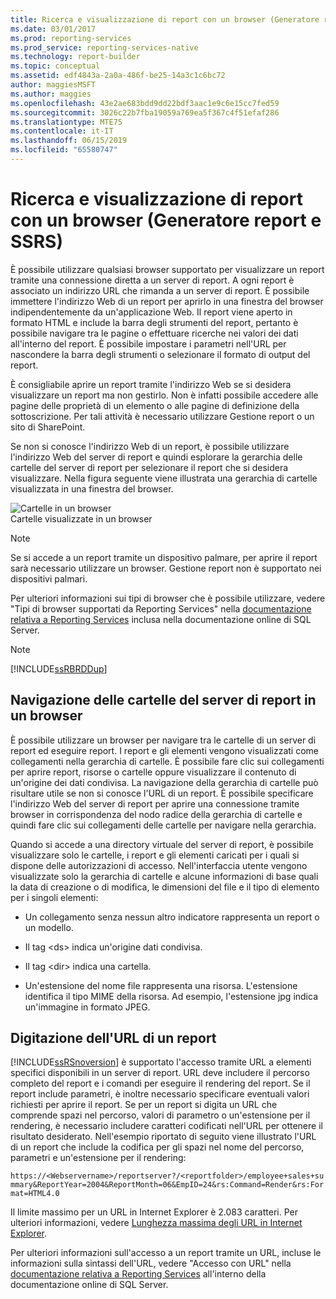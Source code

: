 ```yaml
---
title: Ricerca e visualizzazione di report con un browser (Generatore report e SSRS) | Microsoft Docs
ms.date: 03/01/2017
ms.prod: reporting-services
ms.prod_service: reporting-services-native
ms.technology: report-builder
ms.topic: conceptual
ms.assetid: edf4843a-2a0a-486f-be25-14a3c1c6bc72
author: maggiesMSFT
ms.author: maggies
ms.openlocfilehash: 43e2ae683bdd9dd22bdf3aac1e9c6e15cc7fed59
ms.sourcegitcommit: 3026c22b7fba19059a769ea5f367c4f51efaf286
ms.translationtype: MTE75
ms.contentlocale: it-IT
ms.lasthandoff: 06/15/2019
ms.locfileid: "65580747"
---
```

# <a name="finding-and-viewing-reports-with-a-browser-report-builder-and-ssrs"></a>Ricerca e visualizzazione di report con un browser (Generatore report e SSRS)
  È possibile utilizzare qualsiasi browser supportato per visualizzare un report tramite una connessione diretta a un server di report. A ogni report è associato un indirizzo URL che rimanda a un server di report. È possibile immettere l'indirizzo Web di un report per aprirlo in una finestra del browser indipendentemente da un'applicazione Web. Il report viene aperto in formato HTML e include la barra degli strumenti del report, pertanto è possibile navigare tra le pagine o effettuare ricerche nei valori dei dati all'interno del report. È possibile impostare i parametri nell'URL per nascondere la barra degli strumenti o selezionare il formato di output del report.  
  
 È consigliabile aprire un report tramite l'indirizzo Web se si desidera visualizzare un report ma non gestirlo. Non è infatti possibile accedere alle pagine delle proprietà di un elemento o alle pagine di definizione della sottoscrizione. Per tali attività è necessario utilizzare Gestione report o un sito di SharePoint.  
  
 Se non si conosce l'indirizzo Web di un report, è possibile utilizzare l'indirizzo Web del server di report e quindi esplorare la gerarchia delle cartelle del server di report per selezionare il report che si desidera visualizzare. Nella figura seguente viene illustrata una gerarchia di cartelle visualizzata in una finestra del browser.  
  
 ![Cartelle in un browser](../../reporting-services/report-builder/media/rs-browserfolder.GIF "Cartelle in un browser")  
Cartelle visualizzate in un browser  
  
> [!NOTE]  
>  Se si accede a un report tramite un dispositivo palmare, per aprire il report sarà necessario utilizzare un browser. Gestione report non è supportato nei dispositivi palmari.  
  
 Per ulteriori informazioni sui tipi di browser che è possibile utilizzare, vedere "Tipi di browser supportati da Reporting Services" nella [documentazione relativa a Reporting Services](https://go.microsoft.com/fwlink/?linkid=121312) inclusa nella documentazione online di SQL Server.  
  
> [!NOTE]  
>  [!INCLUDE[ssRBRDDup](../../includes/ssrbrddup-md.md)]  
  
## <a name="navigating-report-server-folders-in-a-web-browser"></a>Navigazione delle cartelle del server di report in un browser  
 È possibile utilizzare un browser per navigare tra le cartelle di un server di report ed eseguire report. I report e gli elementi vengono visualizzati come collegamenti nella gerarchia di cartelle. È possibile fare clic sui collegamenti per aprire report, risorse o cartelle oppure visualizzare il contenuto di un'origine dei dati condivisa. La navigazione della gerarchia di cartelle può risultare utile se non si conosce l'URL di un report. È possibile specificare l'indirizzo Web del server di report per aprire una connessione tramite browser in corrispondenza del nodo radice della gerarchia di cartelle e quindi fare clic sui collegamenti delle cartelle per navigare nella gerarchia.  
  
 Quando si accede a una directory virtuale del server di report, è possibile visualizzare solo le cartelle, i report e gli elementi caricati per i quali si dispone delle autorizzazioni di accesso. Nell'interfaccia utente vengono visualizzate solo la gerarchia di cartelle e alcune informazioni di base quali la data di creazione o di modifica, le dimensioni del file e il tipo di elemento per i singoli elementi:  
  
-   Un collegamento senza nessun altro indicatore rappresenta un report o un modello.  
  
-   Il tag \<ds> indica un'origine dati condivisa.  
  
-   Il tag \<dir> indica una cartella.  
  
-   Un'estensione del nome file rappresenta una risorsa. L'estensione identifica il tipo MIME della risorsa. Ad esempio, l'estensione jpg indica un'immagine in formato JPEG.  
  
## <a name="typing-the-url-address-of-a-report"></a>Digitazione dell'URL di un report  
 [!INCLUDE[ssRSnoversion](../../includes/ssrsnoversion-md.md)] è supportato l'accesso tramite URL a elementi specifici disponibili in un server di report. URL deve includere il percorso completo del report e i comandi per eseguire il rendering del report. Se il report include parametri, è inoltre necessario specificare eventuali valori richiesti per aprire il report. Se per un report si digita un URL che comprende spazi nel percorso, valori di parametro o un'estensione per il rendering, è necessario includere caratteri codificati nell'URL per ottenere il risultato desiderato. Nell'esempio riportato di seguito viene illustrato l'URL di un report che include la codifica per gli spazi nel nome del percorso, parametri e un'estensione per il rendering:  
  
 `https://<Webservername>/reportserver?/<reportfolder>/employee+sales+summary&ReportYear=2004&ReportMonth=06&EmpID=24&rs:Command=Render&rs:Format=HTML4.0`  
  
 Il limite massimo per un URL in Internet Explorer è 2.083 caratteri. Per ulteriori informazioni, vedere [Lunghezza massima degli URL in Internet Explorer](https://support.microsoft.com/kb/208427).  
  
 Per ulteriori informazioni sull'accesso a un report tramite un URL, incluse le informazioni sulla sintassi dell'URL, vedere "Accesso con URL" nella [documentazione relativa a Reporting Services](https://go.microsoft.com/fwlink/?linkid=121312) all'interno della documentazione online di SQL Server.  
  
  
